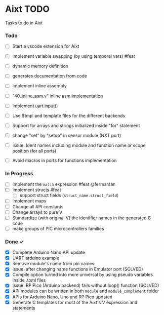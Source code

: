 # Aixt TODO

Tasks to do in Aixt 


### Todo

- [ ] Start a vscode extension for Aixt
- [ ] Implement variable swapping (by using temporal vars) #feat
- [ ] dynamic memory definition
- [ ] generates documentation from code
- [ ] Implement inline assembly
- [ ] "40_inline_asm.v" inline asm implementation
- [ ] Implement uart.input()
- [ ] Use $tmpl and template files for the different backends 
- [ ] Support for arrays and strings initialized inside "for" statement
- [ ] change "set" by "setup" in sensor module (NXT port)
- [ ] Issue: Ident names including module and function name or scope position (for all ports)
- [ ] Avoid macros in ports for functions implementation


### In Progress

- [ ] Implement the `match` expression #feat @fermarsan
- [ ] Implement structs #feat
    - [ ] support struct fields (`struct_name.struct_field`)
- [ ] implement maps
- [ ] Change all API constants
- [ ] Change arrays to  pure V
- [ ] Standardize (with original V) the identifier names in the generated C code
- [ ] make groups of PIC microcontrollers families 

### Done ✓

- [x] Complete Arduino Nano API update
- [x] UART arduino example 
- [x] Remove module's name from pin names
- [x] Issue: after changing name functions in Emulator port (SOLVED)
- [x] Compile option turned into more universal by using pseudo variables inside .toml files
- [x] Issue: RP Pico (Arduino backend) fails without loop() function (SOLVED)
- [x] API modules can be written in both `module` and `module_complement` folder
- [x] APIs for Arduino Nano, Uno and RP Pico updated
- [x] Generate C templates for most of the Aixt's V expression and statements